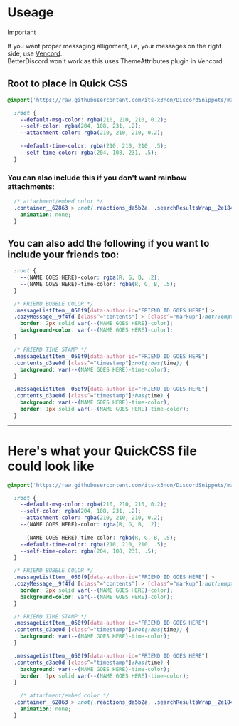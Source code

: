 # Useage
> [!IMPORTANT]  
> If you want proper messaging allignment, i.e, your messages on the right side, use [Vencord](https://github.com/Vendicated/Vencord).  
> BetterDiscord won't work as this uses ThemeAttributes plugin in Vencord.

## Root to place in Quick CSS
```css
@import('https://raw.githubusercontent.com/its-x3non/DiscordSnippets/main/ProperMessages/ProperMessages.theme.css');

  :root {
    --default-msg-color: rgba(210, 210, 210, 0.2);
    --self-color: rgba(204, 108, 231, .2);
    --attachment-color: rgba(210, 210, 210, 0.2);
  
    --default-time-color: rgba(210, 210, 210, .5);
    --self-time-color: rgba(204, 108, 231, .5);
  }
```
### You can also include this if you don't want rainbow attachments:
```css
  /* attachment/embed color */
  .container__62863 > :not(.reactions_da5b2a, .searchResultsWrap__2e184 *) {
    animation: none;
  }
```

## You can also add the following if you want to include your friends too:
```css
  :root {
    --(NAME GOES HERE)-color: rgba(R, G, B, .2);
    --(NAME GOES HERE)-time-color: rgba(R, G, B, .5);
  }

  /* FRIEND BUBBLE COLOR */
  .messageListItem__050f9[data-author-id="FRIEND ID GOES HERE"] >
  .cozyMessage__9f4fd [class^="contents"] > [class^="markup"]:not(:empty, code){
    border: 2px solid var(--(NAME GOES HERE)-color);
    background-color: var(--(NAME GOES HERE)-color);
  } 

  /* FRIEND TIME STAMP */
  .messageListItem__050f9[data-author-id="FRIEND ID GOES HERE"]
  .contents_d3ae0d [class^="timestamp"]:not(:has(time)) {
    background: var(--(NAME GOES HERE)-time-color);
  }

  .messageListItem__050f9[data-author-id="FRIEND ID GOES HERE"]
  .contents_d3ae0d [class^="timestamp"]:has(time) {
    background: var(--(NAME GOES HERE)-time-color);
    border: 1px solid var(--(NAME GOES HERE)-time-color);
  }
```
___
# Here's what your QuickCSS file could look like
```css
@import('https://raw.githubusercontent.com/its-x3non/DiscordSnippets/main/ProperMessages/ProperMessages.theme.css');

  :root {
    --default-msg-color: rgba(210, 210, 210, 0.2);
    --self-color: rgba(204, 108, 231, .2);
    --attachment-color: rgba(210, 210, 210, 0.2);
    --(NAME GOES HERE)-color: rgba(R, G, B, .2);
    
    --(NAME GOES HERE)-time-color: rgba(R, G, B, .5);
    --default-time-color: rgba(210, 210, 210, .5);
    --self-time-color: rgba(204, 108, 231, .5);
  }

  /* FRIEND BUBBLE COLOR */
  .messageListItem__050f9[data-author-id="FRIEND ID GOES HERE"] >
  .cozyMessage__9f4fd [class^="contents"] > [class^="markup"]:not(:empty, code){
    border: 2px solid var(--(NAME GOES HERE)-color);
    background-color: var(--(NAME GOES HERE)-color);
  } 

  /* FRIEND TIME STAMP */
  .messageListItem__050f9[data-author-id="FRIEND ID GOES HERE"]
  .contents_d3ae0d [class^="timestamp"]:not(:has(time)) {
    background: var(--(NAME GOES HERE)-time-color);
  }

  .messageListItem__050f9[data-author-id="FRIEND ID GOES HERE"]
  .contents_d3ae0d [class^="timestamp"]:has(time) {
    background: var(--(NAME GOES HERE)-time-color);
    border: 1px solid var(--(NAME GOES HERE)-time-color);
  }
    
    /* attachment/embed color */
  .container__62863 > :not(.reactions_da5b2a, .searchResultsWrap__2e184 *) {
    animation: none;
  }
```
